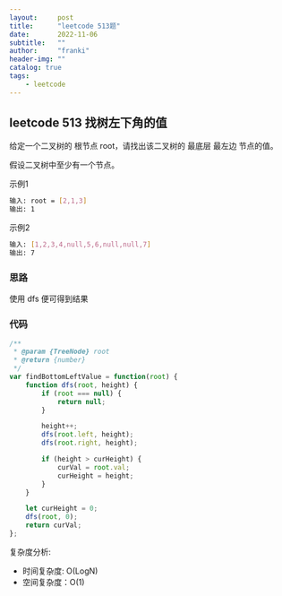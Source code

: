 ```yaml
---
layout:     post
title:      "leetcode 513题"
date:       2022-11-06
subtitle:   ""
author:     "franki"
header-img: ""
catalog: true
tags:
    - leetcode
---
```


## leetcode 513 找树左下角的值

给定一个二叉树的 根节点 root，请找出该二叉树的 最底层 最左边 节点的值。

假设二叉树中至少有一个节点。

示例1

```bash
输入: root = [2,1,3]
输出: 1
```

示例2

```bash
输入: [1,2,3,4,null,5,6,null,null,7]
输出: 7
```

### 思路

使用 dfs 便可得到结果

### 代码

```js
/**
 * @param {TreeNode} root
 * @return {number}
 */
var findBottomLeftValue = function(root) {
    function dfs(root, height) {
        if (root === null) {
            return null;
        }

        height++;
        dfs(root.left, height);
        dfs(root.right, height);

        if (height > curHeight) {
            curVal = root.val;
            curHeight = height;
        }
    }

    let curHeight = 0;
    dfs(root, 0);
    return curVal;
};
```

复杂度分析:

- 时间复杂度: O(LogN)
- 空间复杂度：O(1)
